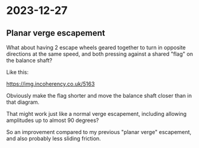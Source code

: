 # 2023-12-27

## Planar verge escapement

What about having 2 escape wheels geared together to turn in opposite directions at the same speed,
and both pressing against a shared "flag" on the balance shaft?

Like this:

https://img.incoherency.co.uk/5163

Obviously make the flag shorter and move the balance shaft closer than in that diagram.

That might work just like a normal verge escapement, including allowing amplitudes up to almost 90 degrees?

So an improvement compared to my previous "planar verge" escapement, and also probably less sliding friction.
